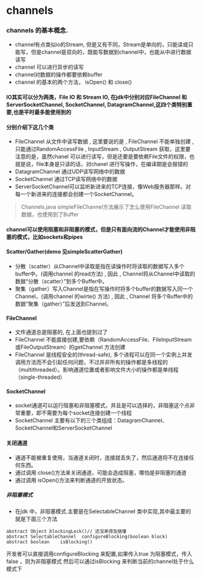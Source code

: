 # channels

### channels 的基本概念.
 * channel有点类似io的Stream, 但是又有不同，Stream是单向的，只能读或只能写，但是channel是双向的，既能写数据到channel中，也能从中进行数据读写
 *  channel 可以进行异步的读写
 * channel对数据的操作都要依赖buffer
 * channel 的基本的两个方法， isOpen() 和 close()

#### IO其实可以分为两类，File IO 和 Stream IO, 在jdk中分别对应FileChannel 和 ServerSocketChannel, SocketChannel, DatagramChannel,这四个类特别重要,也是平时最多能使用到的


#### 分别介绍下这几个类
 * FileChannel 从文件中读写数据 , 这里要说的是 , FileChannel 不能单独创建 , 只能通过RandomAccessFile , InputStream , OutputStream 获取，这里要注意的是，虽然chanel 可以进行读写，但是还要是要依赖File文件的权限，也就是说，file本身是只读的话，对chanel 进行写操作，在编译期是会报错的
 * DatagramChannel 通过UDP读写网络中的数据
 * SocketChannel 通过TCP读写网络中的数据
 * ServerSocketChannel可以监听新进来的TCP连接，像Web服务器那样。对每一个新进来的连接都会创建一个SocketChannel。

> Channels.java simpleFileChannel方法展示了怎么使用FileChannel 读取数据，也使用到了Buffer


#### channel可以使用阻塞和非阻塞的模式，但是只有面向流的Channel才能使用非阻塞的模式，比如sockets和pipes


#### Scatter/Gather(demo 见simpleScatterGather)
 * 分散（scatter）从Channel中读取是指在读操作时将读取的数据写入多个buffer中。(调用channel 的read方法) , 因此 , Channel将从Channel中读取的数据“分散（scatter）”到多个Buffer中。
 * 聚集（gather）写入Channel是指在写操作时将多个buffer的数据写入同一个Channel，(调用channel 的wirte() 方法) , 因此 , Channel 将多个Buffer中的数据“聚集（gather）”后发送到Channel。




#### FileChannel
 * 文件通道总是阻塞的, 在上面也提到过了
 * FileChannel 不能直接创建,要依赖（RandomAccessFile、FileInputStream或FileOutputStream）的getChannel 方法创建
 * FileChannel 是线程安全的(thread-safe), 多个进程可以在同一个实例上并发调用方法而不会引起任何问题，不过并非所有的操作都是多线程的（multithreaded）。影响通道位置或者影响文件大小的操作都是单线程（single-threaded）


#### SocketChannel
 * socket通道可以运行阻塞和非阻塞模式，并且是可以选择的，非阻塞这个点非常重要，即不需要为每个socket连接创建一个线程
 * SocketChannel 主要有以下的三个类组成：DatagramChannel、SocketChannel和ServerSocketChannel


#### 关闭通道
 * 通道不能被重复使用，当通道关闭时，连接就丢失了，然后通道将不在连接任何东西。
 * 通过调用 close()方法来关闭通道，可能会造成阻塞，哪怕是非阻塞的通道
 * 通过调用 isOpen()方法来判断通道的开放状态。 





##### 非阻塞模式
 * 在jdk 中，非阻塞模式.主要是在SelectableChannel 类中实现,其中最主要的就是下面三个方法
```
abstract Object	blockingLock()// 还没来得及搞懂
abstract SelectableChannel	configureBlocking(boolean block)
abstract boolean	isBlocking()   
```
开发者可以直接调用configureBlocking 来配置,如果传入true 为阻塞模式，传入false ，则为非阻塞模式
然后可以通过isBlocking 来判断当前的channel处于什么模式下
